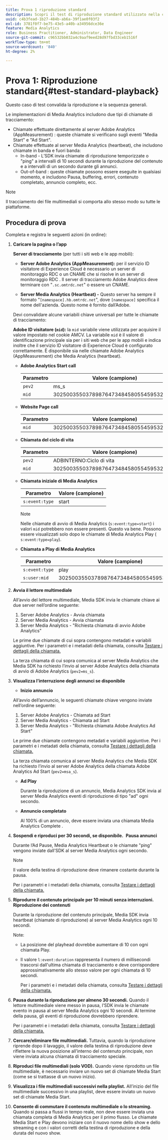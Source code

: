 ```yaml
---
title: Prova 1 riproduzione standard
description: Scopri il test di riproduzione standard utilizzato nella convalida.
uuid: c4b3fead-1b27-484b-ab6a-39f1ae0f03f2
exl-id: 3781f0f7-be75-43e5-a40b-a34956dce36e
feature: Media Analytics
role: Business Practitioner, Administrator, Data Engineer
source-git-commit: c96532bb032a4c9aaf9eed28d97fbd33ceb1516f
workflow-type: tm+mt
source-wordcount: '840'
ht-degree: 2%

---
```


# Prova 1: Riproduzione standard{#test-standard-playback}

Questo caso di test convalida la riproduzione e la sequenza generali.

Le implementazioni di Media Analytics includono due tipi di chiamate di tracciamento:
* Chiamate effettuate direttamente al server Adobe Analytics (AppMeasurement) : queste chiamate si verificano sugli eventi &quot;Media Start&quot; e &quot;Ad Start&quot;.
* Chiamate effettuate al server Media Analytics (heartbeat), che includono chiamate in banda e fuori banda:
   * In-band - L’SDK invia chiamate di riproduzione temporizzate o &quot;ping&quot; a intervalli di 10 secondi durante la riproduzione del contenuto e a intervalli di un secondo durante gli annunci.
   * Out-of-band : queste chiamate possono essere eseguite in qualsiasi momento, e includono Pausa, buffering, errori, contenuto completato, annuncio completo, ecc.

>[!NOTE]
>Il tracciamento dei file multimediali si comporta allo stesso modo su tutte le piattaforme.

## Procedura di prova

Completa e registra le seguenti azioni (in ordine):

1. **Caricare la pagina o l’app**

   **Server di tracciamento**  (per tutti i siti web e le app mobili):

   * **Server Adobe Analytics (AppMeasurement):** per il servizio ID visitatore di Experience Cloud è necessario un server di monitoraggio RDC o un CNAME che si risolve in un server di monitoraggio RDC . Il server di tracciamento Adobe Analytics deve terminare con &quot;`.sc.omtrdc.net`&quot; o essere un CNAME.

   * **Server Media Analytics (Heartbeat) -** Questo server ha sempre il formato &quot;`[namespace].hb.omtrdc.net`&quot;, dove  `[namespace]` specifica il nome dell&#39;azienda. Questo nome è fornito dall’Adobe.

   Devi convalidare alcune variabili chiave universali per tutte le chiamate di tracciamento:

   **Adobe ID visitatore (`mid`):** la  `mid` variabile viene utilizzata per acquisire il valore impostato nel cookie AMCV. La variabile `mid` è il valore di identificazione principale sia per i siti web che per le app mobili e indica inoltre che il servizio ID visitatore di Experience Cloud è configurato correttamente. È disponibile sia nelle chiamate Adobe Analytics (AppMeasurement) che Media Analytics (heartbeat).

   * **Adobe Analytics Start call**

      | Parametro | Valore (campione) |
      |---|---|
      | `pev2` | ms_s |
      | `mid` | 30250035503789876473484580554595324209 |

   * **Website Page call**

      | Parametro | Valore (campione) |
      |---|---|
      | `mid` | 30250035503789876473484580554595324209 |

   * **Chiamata del ciclo di vita**

      | Parametro | Valore (campione) |
      |---|---|
      | `pev2` | ADBINTERNO:Ciclo di vita |
      | `mid` | 30250035503789876473484580554595324209 |

   * **Chiamata iniziale di Media Analytics**

      | Parametro | Valore (campione) |
      |---|---|
      | `s:event:type` | start |

      >[!NOTE]
      >
      >Nelle chiamate di avvio di Media Analytics (`s:event:type=start`) i valori `mid` potrebbero non essere presenti. Questo va bene. Possono essere visualizzati solo dopo le chiamate di Media Analytics Play ( `s:event:type=play`).

   * **Chiamata a Play di Media Analytics**

      | Parametro | Valore (campione) |
      |---|---|
      | `s:event:type` | play |
      | `s:user:mid` | 30250035503789876473484580554595324209 |


1. **Avvia il lettore multimediale**

   All’avvio del lettore multimediale, Media SDK invia le chiamate chiave ai due server nell’ordine seguente:

   1. Server Adobe Analytics - Avvia chiamata
   1. Server Media Analytics - Avvia chiamata
   1. Server Media Analytics - &quot;Richiesta chiamata di avvio Adobe Analytics&quot;

   Le prime due chiamate di cui sopra contengono metadati e variabili aggiuntive. Per i parametri e i metadati della chiamata, consulta [Testare i dettagli della chiamata.](/help/sdk-implement/validation/test-call-details.md#start-the-media-player)

   La terza chiamata di cui sopra comunica al server Media Analytics che Media SDK ha richiesto l’invio al server Adobe Analytics della chiamata di avvio di Adobe Analytics (`pev2=ms_s`).

1. **Visualizza l’interruzione degli annunci se disponibile**

   * **Inizio annuncio**

   All’avvio dell’annuncio, le seguenti chiamate chiave vengono inviate nell’ordine seguente:

   1. Server Adobe Analytics - Chiamata ad Start
   1. Server Media Analytics - Chiamata ad Start
   1. Server Media Analytics - &quot;Richiesta chiamata Adobe Analytics Ad Start&quot;

   Le prime due chiamate contengono metadati e variabili aggiuntive. Per i parametri e i metadati della chiamata, consulta [Testare i dettagli della chiamata.](/help/sdk-implement/validation/test-call-details.md#view-ad-playback)

   La terza chiamata comunica al server Media Analytics che Media SDK ha richiesto l’invio al server Adobe Analytics della chiamata Adobe Analytics Ad Start (`pev2=msa_s`).

   * **Ad Play**

      Durante la riproduzione di un annuncio, Media Analytics SDK invia al server Media Analytics eventi di riproduzione di tipo &quot;ad&quot; ogni secondo.

   * **Annuncio completato**

      Al 100% di un annuncio, deve essere inviata una chiamata Media Analytics Complete .



1. **Sospendi e riproduci per 30 secondi, se disponibile.**   **Pausa annunci**

   Durante l’Ad Pause, Media Analytics Heartbeat o le chiamate &quot;ping&quot; vengono inviate dall’SDK al server Media Analytics ogni secondo.

   >[!NOTE]
   >
   >Il valore della testina di riproduzione deve rimanere costante durante la pausa.

   Per i parametri e i metadati della chiamata, consulta [Testare i dettagli della chiamata.](/help/sdk-implement/validation/test-call-details.md#ma-ad-pause-call)

1. **Riprodurre il contenuto principale per 10 minuti senza interruzioni.**   **Riproduzione dei contenuti**

   Durante la riproduzione del contenuto principale, Media SDK invia heartbeat (chiamate di riproduzione) al server Media Analytics ogni 10 secondi.

   Note:

   * La posizione del playhead dovrebbe aumentare di 10 con ogni chiamata Play.
   * Il valore `l:event:duration` rappresenta il numero di millisecondi trascorsi dall&#39;ultima chiamata di tracciamento e deve corrispondere approssimativamente allo stesso valore per ogni chiamata di 10 secondi.

      Per i parametri e i metadati della chiamata, consulta [Testare i dettagli della chiamata.](/help/sdk-implement/validation/test-call-details.md#play-main-content)

1. **Pausa durante la riproduzione per almeno 30 secondi.** Quando il lettore multimediale viene messo in pausa, l’SDK invia le chiamate evento in pausa al server Media Analytics ogni 10 secondi. Al termine della pausa, gli eventi di riproduzione dovrebbero riprendere.

   Per i parametri e i metadati della chiamata, consulta [Testare i dettagli della chiamata.](/help/sdk-implement/validation/test-call-details.md#pause-main-content)

1. **Cercare/eliminare file multimediali.** Tuttavia, quando la riproduzione riprende dopo il lavaggio, il valore della testina di riproduzione deve riflettere la nuova posizione all’interno del contenuto principale, non viene inviata alcuna chiamata di tracciamento speciale.

1. **Riproduci file multimediali (solo VOD).** Quando viene riprodotto un file multimediale, è necessario inviare un nuovo set di chiamate Media Start (come se si trattasse di un nuovo inizio).

1. **Visualizza i file multimediali successivi nella playlist.** All’inizio del file multimediale successivo in una playlist, deve essere inviato un nuovo set di chiamate Media Start.

1. **Consente di commutare il contenuto multimediale o lo streaming.** Quando si passa a flussi in tempo reale, non deve essere inviata una chiamata completa di Media Analytics per il primo flusso. Le chiamate Media Start e Play devono iniziare con il nuovo nome dello show e dello streaming e con i valori corretti della testina di riproduzione e della durata del nuovo show.
